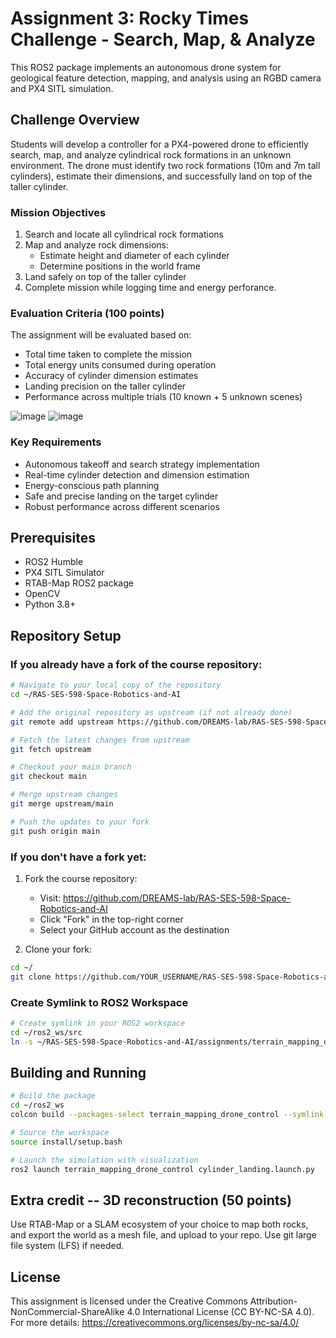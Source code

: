 # Assignment 3: Rocky Times Challenge - Search, Map, & Analyze

This ROS2 package implements an autonomous drone system for geological feature detection, mapping, and analysis using an RGBD camera and PX4 SITL simulation.

## Challenge Overview

Students will develop a controller for a PX4-powered drone to efficiently search, map, and analyze cylindrical rock formations in an unknown environment. The drone must identify two rock formations (10m and 7m tall cylinders), estimate their dimensions, and successfully land on top of the taller cylinder.

### Mission Objectives
1. Search and locate all cylindrical rock formations
2. Map and analyze rock dimensions:
   - Estimate height and diameter of each cylinder
   - Determine positions in the world frame
3. Land safely on top of the taller cylinder
4. Complete mission while logging time and energy perforance. 

### Evaluation Criteria (100 points)

The assignment will be evaluated based on:
- Total time taken to complete the mission
- Total energy units consumed during operation
- Accuracy of cylinder dimension estimates
- Landing precision on the taller cylinder
- Performance across multiple trials (10 known + 5 unknown scenes)

![image](https://github.com/user-attachments/assets/a1994bda-6329-4a43-9fe2-a2993fe82b86)
![image](https://github.com/user-attachments/assets/fbdf302c-b27f-4f69-bdb4-c7b7c94573c1)



### Key Requirements

- Autonomous takeoff and search strategy implementation
- Real-time cylinder detection and dimension estimation
- Energy-conscious path planning
- Safe and precise landing on the target cylinder
- Robust performance across different scenarios

## Prerequisites

- ROS2 Humble
- PX4 SITL Simulator
- RTAB-Map ROS2 package
- OpenCV
- Python 3.8+

## Repository Setup

### If you already have a fork of the course repository:

```bash
# Navigate to your local copy of the repository
cd ~/RAS-SES-598-Space-Robotics-and-AI

# Add the original repository as upstream (if not already done)
git remote add upstream https://github.com/DREAMS-lab/RAS-SES-598-Space-Robotics-and-AI.git

# Fetch the latest changes from upstream
git fetch upstream

# Checkout your main branch
git checkout main

# Merge upstream changes
git merge upstream/main

# Push the updates to your fork
git push origin main
```

### If you don't have a fork yet:

1. Fork the course repository:
   - Visit: https://github.com/DREAMS-lab/RAS-SES-598-Space-Robotics-and-AI
   - Click "Fork" in the top-right corner
   - Select your GitHub account as the destination

2. Clone your fork:
```bash
cd ~/
git clone https://github.com/YOUR_USERNAME/RAS-SES-598-Space-Robotics-and-AI.git
```

### Create Symlink to ROS2 Workspace

```bash
# Create symlink in your ROS2 workspace
cd ~/ros2_ws/src
ln -s ~/RAS-SES-598-Space-Robotics-and-AI/assignments/terrain_mapping_drone_control .
```

## Building and Running

```bash
# Build the package
cd ~/ros2_ws
colcon build --packages-select terrain_mapping_drone_control --symlink-install

# Source the workspace
source install/setup.bash

# Launch the simulation with visualization
ros2 launch terrain_mapping_drone_control cylinder_landing.launch.py

```
## Extra credit -- 3D reconstruction (50 points)
Use RTAB-Map or a SLAM ecosystem of your choice to map both rocks, and export the world as a mesh file, and upload to your repo. Use git large file system (LFS) if needed. 

## License

This assignment is licensed under the Creative Commons Attribution-NonCommercial-ShareAlike 4.0 International License (CC BY-NC-SA 4.0). 
For more details: https://creativecommons.org/licenses/by-nc-sa/4.0/ 
